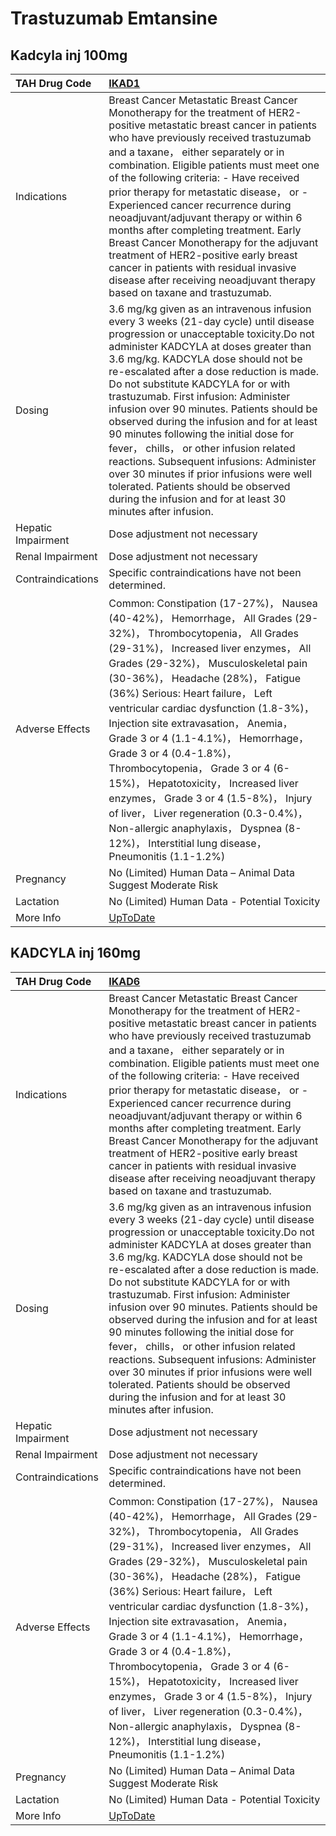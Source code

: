 # Trastuzumab Emtansine

## Kadcyla inj 100mg

| TAH Drug Code      | [IKAD1](https://www.tahsda.org.tw/drugs/hissearch.php?drug_code=IKAD1)                                                                                                                                                                                                                                                                                                                                                                                                                                                                                                                                                                                                                                                      |
|:-------------------|:----------------------------------------------------------------------------------------------------------------------------------------------------------------------------------------------------------------------------------------------------------------------------------------------------------------------------------------------------------------------------------------------------------------------------------------------------------------------------------------------------------------------------------------------------------------------------------------------------------------------------------------------------------------------------------------------------------------------------|
| Indications        | Breast Cancer Metastatic Breast Cancer Monotherapy for the treatment of HER2-positive metastatic breast cancer in patients who have previously received trastuzumab and a taxane， either separately or in combination. Eligible patients must meet one of the following criteria: - Have received prior therapy for metastatic disease， or - Experienced cancer recurrence during neoadjuvant/adjuvant therapy or within 6 months after completing treatment. Early Breast Cancer Monotherapy for the adjuvant treatment of HER2-positive early breast cancer in patients with residual invasive disease after receiving neoadjuvant therapy based on taxane and trastuzumab.                                             |
| Dosing             | 3.6 mg/kg given as an intravenous infusion every 3 weeks (21-day cycle) until disease progression or unacceptable toxicity.Do not administer KADCYLA at doses greater than 3.6 mg/kg. KADCYLA dose should not be re-escalated after a dose reduction is made. Do not substitute KADCYLA for or with trastuzumab. First infusion: Administer infusion over 90 minutes. Patients should be observed during the infusion and for at least 90 minutes following the initial dose for fever， chills， or other infusion related reactions. Subsequent infusions: Administer over 30 minutes if prior infusions were well tolerated. Patients should be observed during the infusion and for at least 30 minutes after infusion. |
| Hepatic Impairment | Dose adjustment not necessary                                                                                                                                                                                                                                                                                                                                                                                                                                                                                                                                                                                                                                                                                               |
| Renal Impairment   | Dose adjustment not necessary                                                                                                                                                                                                                                                                                                                                                                                                                                                                                                                                                                                                                                                                                               |
| Contraindications  | Specific contraindications have not been determined.                                                                                                                                                                                                                                                                                                                                                                                                                                                                                                                                                                                                                                                                        |
| Adverse Effects    | Common: Constipation (17-27%)， Nausea (40-42%)， Hemorrhage， All Grades (29-32%)， Thrombocytopenia， All Grades (29-31%)， Increased liver enzymes， All Grades (29-32%)， Musculoskeletal pain (30-36%)， Headache (28%)， Fatigue (36%) Serious: Heart failure， Left ventricular cardiac dysfunction (1.8-3%)， Injection site extravasation， Anemia， Grade 3 or 4 (1.1-4.1%)， Hemorrhage， Grade 3 or 4 (0.4-1.8%)， Thrombocytopenia， Grade 3 or 4 (6-15%)， Hepatotoxicity， Increased liver enzymes， Grade 3 or 4 (1.5-8%)， Injury of liver， Liver regeneration (0.3-0.4%)， Non-allergic anaphylaxis， Dyspnea (8-12%)， Interstitial lung disease， Pneumonitis (1.1-1.2%)                               |
| Pregnancy          | No (Limited) Human Data – Animal Data Suggest Moderate Risk                                                                                                                                                                                                                                                                                                                                                                                                                                                                                                                                                                                                                                                                 |
| Lactation          | No (Limited) Human Data - Potential Toxicity                                                                                                                                                                                                                                                                                                                                                                                                                                                                                                                                                                                                                                                                                |
| More Info          | [UpToDate](https://www.uptodate.com/contents/trastuzumab-emtansine-drug-information)                                                                                                                                                                                                                                                                                                                                                                                                                                                                                                                                                                                                                                        |

## KADCYLA inj 160mg

| TAH Drug Code      | [IKAD6](https://www.tahsda.org.tw/drugs/hissearch.php?drug_code=IKAD6)                                                                                                                                                                                                                                                                                                                                                                                                                                                                                                                                                                                                                                                      |
|:-------------------|:----------------------------------------------------------------------------------------------------------------------------------------------------------------------------------------------------------------------------------------------------------------------------------------------------------------------------------------------------------------------------------------------------------------------------------------------------------------------------------------------------------------------------------------------------------------------------------------------------------------------------------------------------------------------------------------------------------------------------|
| Indications        | Breast Cancer Metastatic Breast Cancer Monotherapy for the treatment of HER2-positive metastatic breast cancer in patients who have previously received trastuzumab and a taxane， either separately or in combination. Eligible patients must meet one of the following criteria: - Have received prior therapy for metastatic disease， or - Experienced cancer recurrence during neoadjuvant/adjuvant therapy or within 6 months after completing treatment. Early Breast Cancer Monotherapy for the adjuvant treatment of HER2-positive early breast cancer in patients with residual invasive disease after receiving neoadjuvant therapy based on taxane and trastuzumab.                                             |
| Dosing             | 3.6 mg/kg given as an intravenous infusion every 3 weeks (21-day cycle) until disease progression or unacceptable toxicity.Do not administer KADCYLA at doses greater than 3.6 mg/kg. KADCYLA dose should not be re-escalated after a dose reduction is made. Do not substitute KADCYLA for or with trastuzumab. First infusion: Administer infusion over 90 minutes. Patients should be observed during the infusion and for at least 90 minutes following the initial dose for fever， chills， or other infusion related reactions. Subsequent infusions: Administer over 30 minutes if prior infusions were well tolerated. Patients should be observed during the infusion and for at least 30 minutes after infusion. |
| Hepatic Impairment | Dose adjustment not necessary                                                                                                                                                                                                                                                                                                                                                                                                                                                                                                                                                                                                                                                                                               |
| Renal Impairment   | Dose adjustment not necessary                                                                                                                                                                                                                                                                                                                                                                                                                                                                                                                                                                                                                                                                                               |
| Contraindications  | Specific contraindications have not been determined.                                                                                                                                                                                                                                                                                                                                                                                                                                                                                                                                                                                                                                                                        |
| Adverse Effects    | Common: Constipation (17-27%)， Nausea (40-42%)， Hemorrhage， All Grades (29-32%)， Thrombocytopenia， All Grades (29-31%)， Increased liver enzymes， All Grades (29-32%)， Musculoskeletal pain (30-36%)， Headache (28%)， Fatigue (36%) Serious: Heart failure， Left ventricular cardiac dysfunction (1.8-3%)， Injection site extravasation， Anemia， Grade 3 or 4 (1.1-4.1%)， Hemorrhage， Grade 3 or 4 (0.4-1.8%)， Thrombocytopenia， Grade 3 or 4 (6-15%)， Hepatotoxicity， Increased liver enzymes， Grade 3 or 4 (1.5-8%)， Injury of liver， Liver regeneration (0.3-0.4%)， Non-allergic anaphylaxis， Dyspnea (8-12%)， Interstitial lung disease， Pneumonitis (1.1-1.2%)                               |
| Pregnancy          | No (Limited) Human Data – Animal Data Suggest Moderate Risk                                                                                                                                                                                                                                                                                                                                                                                                                                                                                                                                                                                                                                                                 |
| Lactation          | No (Limited) Human Data - Potential Toxicity                                                                                                                                                                                                                                                                                                                                                                                                                                                                                                                                                                                                                                                                                |
| More Info          | [UpToDate](https://www.uptodate.com/contents/trastuzumab-emtansine-drug-information)                                                                                                                                                                                                                                                                                                                                                                                                                                                                                                                                                                                                                                        |

